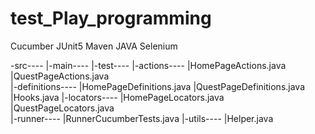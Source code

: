 # test_Play_programming
Cucumber JUnit5 Maven JAVA Selenium

-src----
  |-main----
  |-test----
     |-actions----
         |HomePageActions.java
         |QuestPageActions.java         
     |-definitions----
         |HomePageDefinitions.java
         |QuestPageDefinitions.java   
         |Hooks.java
     |-locators----
         |HomePageLocators.java
         |QuestPageLocators.java      
     |-runner----
         |RunnerCucumberTests.java
     |-utils----
         |Helper.java      
